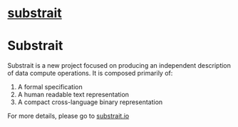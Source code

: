 # [substrait](https://github.com/substrait-io/substrait)

# Substrait

Substrait is a new project focused on producing an independent description of data compute operations. It is composed primarily of:

1. A formal specification
2. A human readable text representation
3. A compact cross-language binary representation

For more details, please go to [substrait.io](https://substrait.io)

